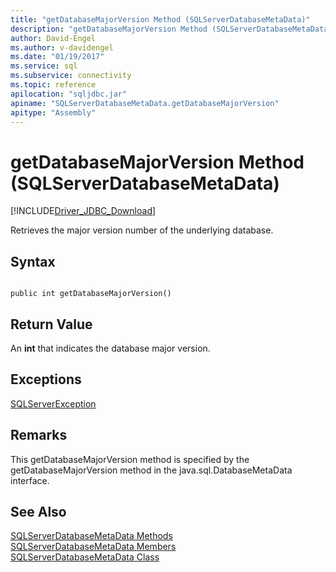 ```yaml
---
title: "getDatabaseMajorVersion Method (SQLServerDatabaseMetaData)"
description: "getDatabaseMajorVersion Method (SQLServerDatabaseMetaData)"
author: David-Engel
ms.author: v-davidengel
ms.date: "01/19/2017"
ms.service: sql
ms.subservice: connectivity
ms.topic: reference
apilocation: "sqljdbc.jar"
apiname: "SQLServerDatabaseMetaData.getDatabaseMajorVersion"
apitype: "Assembly"
---
```

# getDatabaseMajorVersion Method (SQLServerDatabaseMetaData)
[!INCLUDE[Driver_JDBC_Download](../../../includes/driver_jdbc_download.md)]

  Retrieves the major version number of the underlying database.  
  
## Syntax  
  
```  
  
public int getDatabaseMajorVersion()  
```  
  
## Return Value  
 An **int** that indicates the database major version.  
  
## Exceptions  
 [SQLServerException](../../../connect/jdbc/reference/sqlserverexception-class.md)  
  
## Remarks  
 This getDatabaseMajorVersion method is specified by the getDatabaseMajorVersion method in the java.sql.DatabaseMetaData interface.  
  
## See Also  
 [SQLServerDatabaseMetaData Methods](../../../connect/jdbc/reference/sqlserverdatabasemetadata-methods.md)   
 [SQLServerDatabaseMetaData Members](../../../connect/jdbc/reference/sqlserverdatabasemetadata-members.md)   
 [SQLServerDatabaseMetaData Class](../../../connect/jdbc/reference/sqlserverdatabasemetadata-class.md)  
  
  
